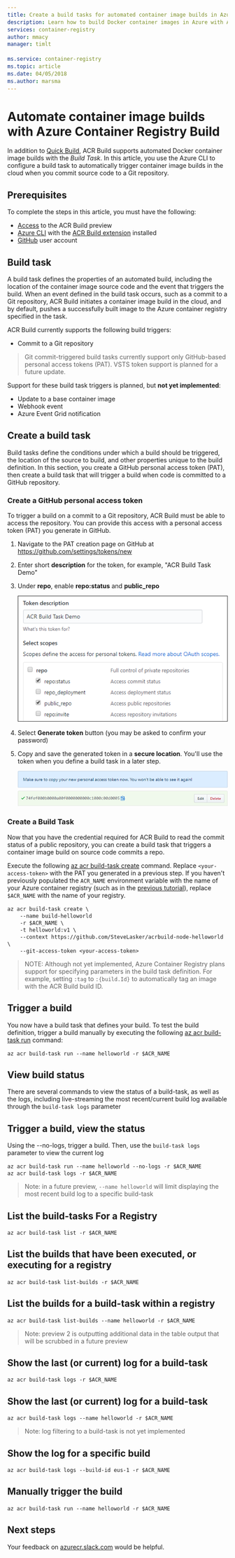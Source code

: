 ```yaml
---
title: Create a build tasks for automated container image builds in Azure Container Registry
description: Learn how to build Docker container images in Azure with Azure Container Registry Build (ACR Build), then deploy it to Azure Container Instances.
services: container-registry
author: mmacy
manager: timlt

ms.service: container-registry
ms.topic: article
ms.date: 04/05/2018
ms.author: marsma
---
```


# Automate container image builds with Azure Container Registry Build

In addition to [Quick Build](quickstart-acrbuild.md), ACR Build supports automated Docker container image builds with the *Build Task*. In this article, you use the Azure CLI to configure a build task to automatically trigger container image builds in the cloud when you commit source code to a Git repository.

## Prerequisites

To complete the steps in this article, you must have the following:

* [Access](https://aka.ms/acr/preview/signup) to the ACR Build preview
* [Azure CLI][azure-cli] with the [ACR Build extension](../install.md) installed
* [GitHub](github.com) user account

## Build task

A build task defines the properties of an automated build, including the location of the container image source code and the event that triggers the build. When an event defined in the build task occurs, such as a commit to a Git repository, ACR Build initiates a container image build in the cloud, and by default, pushes a successfully built image to the Azure container registry specified in the task.

ACR Build currently supports the following build triggers:

* Commit to a Git repository

> Git commit-triggered build tasks currently support only GitHub-based personal access tokens (PAT). VSTS token support is planned for a future update.

Support for these build task triggers is planned, but **not yet implemented**:

* Update to a base container image
* Webhook event
* Azure Event Grid notification

## Create a build task

Build tasks define the conditions under which a build should be triggered, the location of the source to build, and other properties unique to the build definition. In this section, you create a GitHub personal access token (PAT), then create a build task that will trigger a build when code is committed to a GitHub repository.

### Create a GitHub personal access token

To trigger a build on a commit to a Git repository, ACR Build must be able to access the repository. You can provide this access with a personal access token (PAT) you generate in GitHub.

1. Navigate to the PAT creation page on GitHub at https://github.com/settings/tokens/new
1. Enter short **description** for the token, for example, "ACR Build Task Demo"
1. Under **repo**, enable **repo:status** and **public_repo**

   ![Screenshot of the Personal Access Token generation page in GitHub](./media/build-task-01-new-token.png)

1. Select **Generate token** button (you may be asked to confirm your password)
1. Copy and save the generated token in a **secure location**. You'll use the token when you define a build task in a later step.

   ![Screenshot of the generated Personal Access Token in GitHub](./media/build-task-02-generated-token.png)


### Create a Build Task

Now that you have the credential required for ACR Build to read the commit status of a public repository, you can create a build task that triggers a container image build on source code commits a repo.

Execute the following [az acr build-task create][az-acr-build-task-create] command. Replace `<your-access-token>` with the PAT you generated in a previous step. If you haven't previously populated the `ACR_NAME` environment variable with the name of your Azure container registry (such as in the [previous tutorial](quickstart-acrbuild.md)), replace `$ACR_NAME` with the name of your registry.

```
az acr build-task create \
    --name build-helloworld
    -r $ACR_NAME \
    -t helloworld:v1 \
    --context https://github.com/SteveLasker/acrbuild-node-helloworld \
    --git-access-token <your-access-token>
```

> NOTE: Although not yet implemented, Azure Container Registry plans support for specifying parameters in the build task definition. For example, setting `:tag` to `:{build.Id}` to automatically tag an image with the ACR Build build ID.

## Trigger a build

You now have a build task that defines your build. To test the build definition, trigger a build manually by executing the following [az acr build-task run][az-acr-build-task-run] command:

```
az acr build-task run --name helloworld -r $ACR_NAME
```



## View build status

There are several commands to view the status of a build-task, as well as the logs, including live-streaming the most recent/current build log available through the `build-task logs` parameter

## Trigger a build, view the status
Using the --no-logs, trigger a build. Then, use the `build-task logs` parameter to view the current log

```
az acr build-task run --name helloworld --no-logs -r $ACR_NAME
az acr build-task logs -r $ACR_NAME
```

> Note: in a future preview, `--name helloworld` will limit displaying the most recent build log to a specific build-task

## List the build-tasks For a Registry
```
az acr build-task list -r $ACR_NAME
```

## List the builds that have been executed, or executing for a registry
```
az acr build-task list-builds -r $ACR_NAME
```

## List the builds for a build-task within a registry
```
az acr build-task list-builds --name helloworld -r $ACR_NAME
```
> Note: preview 2 is outputting additional data in the table output that will be scrubbed in a future preview

## Show the last (or current) log for a build-task
```
az acr build-task logs -r $ACR_NAME
```

## Show the last (or current) log for a build-task
```
az acr build-task logs --name helloworld -r $ACR_NAME
```
> Note: log filtering to a build-task is not yet implemented

## Show the log for a specific build
```
az acr build-task logs --build-id eus-1 -r $ACR_NAME
```

## Manually trigger the build

```
az acr build-task run --name helloworld -r $ACR_NAME
```

## Next steps

Your feedback on [azurecr.slack.com](https://azurecr.slack.com) would be helpful.

<!-- LINKS -->
[azure-cli]: https://docs.microsoft.com/cli/azure/install-azure-cli
[az-acr-build-task-create]: /cli/azure/acr#az-acr-build-task-create
[az-acr-build-task-run]: /cli/azure/acr#az-acr-build-task-run

<!-- NOT YET IMPLEMENTED
### Specify a sub folder

We're exploring the same convention as the [docker cli](https://docs.docker.com/engine/reference/commandline/build/#git-repositories), to specify the branch and sub folder as well.

```
az acr build-task create --name helloworld -n jengademos \
    -t helloworld:v1  \
    --context https://github.com/SteveLasker/acrbuild-node-helloworld.git$subBranch:subFolder --git-access-token [yourToken]
```

ACR Build supports several triggers that can initiate an build:

* Commit to a Git repository<sup>1</sup>
* Update to a base container image<sup>2</sup>
* Webhook<sup>2</sup>
* Azure Event Grid notification<sup>2</sup>

<sup>1</sup> ACR Build currently supports only GitHub-based personal access tokens (PAT) for Git commit-triggered builds. VSTS token support is planned for a future update.<br/>
<sup>2</sup> Support for these build task triggers is planned, but not yet implemented.
-->